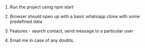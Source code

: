 1. Run the project using npm start

2. Browser should open up with a basic whatsapp clone with some predefined data

3. Features - search contact, send message to a particular user

4. Email me in case of any doubts.
